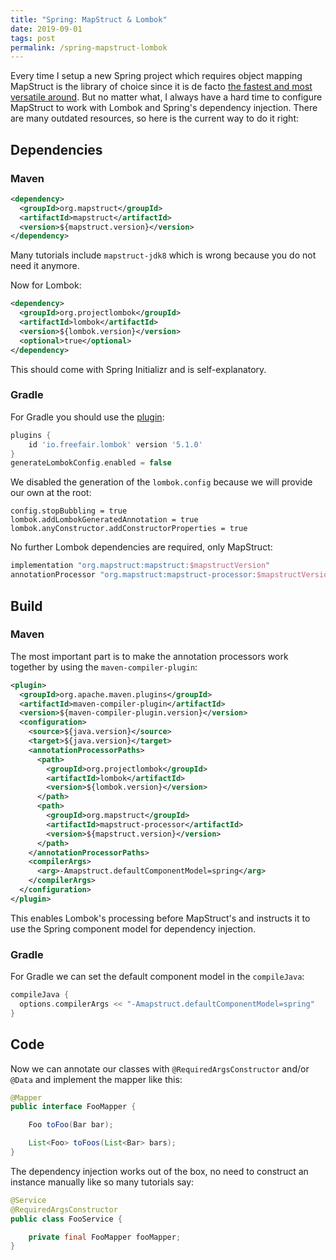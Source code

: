 ```yaml
---
title: "Spring: MapStruct & Lombok"
date: 2019-09-01
tags: post
permalink: /spring-mapstruct-lombok
---
```


Every time I setup a new Spring project which requires object mapping MapStruct is the library of choice since it is de facto [the fastest and most versatile around](https://www.baeldung.com/java-performance-mapping-frameworks). But no matter what, I always have a hard time to configure MapStruct to work with Lombok and Spring's dependency injection. There are many outdated resources, so here is the current way to do it right:

## Dependencies

### Maven

```xml
<dependency>
  <groupId>org.mapstruct</groupId>
  <artifactId>mapstruct</artifactId>
  <version>${mapstruct.version}</version>
</dependency>
```

Many tutorials include `mapstruct-jdk8` which is wrong because you do not need it anymore.

Now for Lombok:

```xml
<dependency>
  <groupId>org.projectlombok</groupId>
  <artifactId>lombok</artifactId>
  <version>${lombok.version}</version>
  <optional>true</optional>
</dependency>
```

This should come with Spring Initializr and is self-explanatory.

### Gradle

For Gradle you should use the [plugin](https://plugins.gradle.org/plugin/io.freefair.lombok):

```groovy
plugins {
    id 'io.freefair.lombok' version '5.1.0'
}
generateLombokConfig.enabled = false
```

We disabled the generation of the `lombok.config` because we will provide our own at the root:

```properties
config.stopBubbling = true
lombok.addLombokGeneratedAnnotation = true
lombok.anyConstructor.addConstructorProperties = true
```

No further Lombok dependencies are required, only MapStruct:

```groovy
implementation "org.mapstruct:mapstruct:$mapstructVersion"
annotationProcessor "org.mapstruct:mapstruct-processor:$mapstructVersion"
```

## Build

### Maven

The most important part is to make the annotation processors work together by using the `maven-compiler-plugin`:

```xml
<plugin>
  <groupId>org.apache.maven.plugins</groupId>
  <artifactId>maven-compiler-plugin</artifactId>
  <version>${maven-compiler-plugin.version}</version>
  <configuration>
    <source>${java.version}</source>
    <target>${java.version}</target>
    <annotationProcessorPaths>
      <path>
        <groupId>org.projectlombok</groupId>
        <artifactId>lombok</artifactId>
        <version>${lombok.version}</version>
      </path>
      <path>
        <groupId>org.mapstruct</groupId>
        <artifactId>mapstruct-processor</artifactId>
        <version>${mapstruct.version}</version>
      </path>
    </annotationProcessorPaths>
    <compilerArgs>
      <arg>-Amapstruct.defaultComponentModel=spring</arg>
    </compilerArgs>
  </configuration>
</plugin>
```

This enables Lombok's processing before MapStruct's and instructs it to use the Spring component model for dependency injection.

### Gradle

For Gradle we can set the default component model in the `compileJava`:

```groovy
compileJava {
  options.compilerArgs << "-Amapstruct.defaultComponentModel=spring"
}
```

## Code

Now we can annotate our classes with `@RequiredArgsConstructor` and/or `@Data` and implement the mapper like this:

```java
@Mapper
public interface FooMapper {

    Foo toFoo(Bar bar);

    List<Foo> toFoos(List<Bar> bars);
}

```

The dependency injection works out of the box, no need to construct an instance manually like so many tutorials say:

```java
@Service
@RequiredArgsConstructor
public class FooService {

    private final FooMapper fooMapper;
}
```
